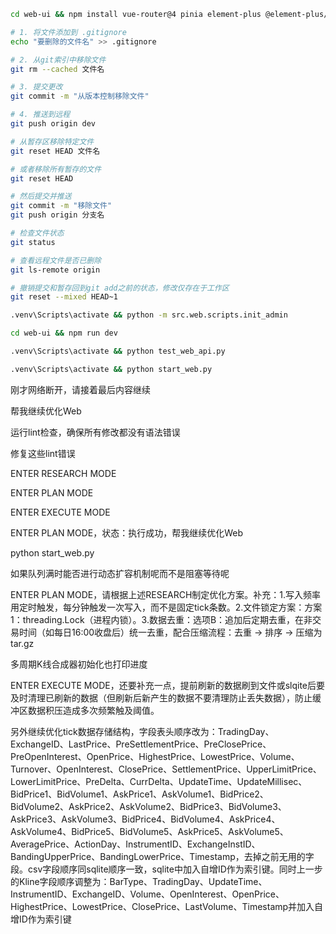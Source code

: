 ```bash
cd web-ui && npm install vue-router@4 pinia element-plus @element-plus/icons-vue axios
```

```bash
# 1. 将文件添加到 .gitignore
echo "要删除的文件名" >> .gitignore

# 2. 从git索引中移除文件
git rm --cached 文件名

# 3. 提交更改
git commit -m "从版本控制移除文件"

# 4. 推送到远程
git push origin dev
```

```bash
# 从暂存区移除特定文件
git reset HEAD 文件名

# 或者移除所有暂存的文件
git reset HEAD

# 然后提交并推送
git commit -m "移除文件"
git push origin 分支名
```

```bash
# 检查文件状态
git status

# 查看远程文件是否已删除
git ls-remote origin

# 撤销提交和暂存回到git add之前的状态，修改仅存在于工作区
git reset --mixed HEAD~1
```


```bash
.venv\Scripts\activate && python -m src.web.scripts.init_admin

cd web-ui && npm run dev

.venv\Scripts\activate && python test_web_api.py

.venv\Scripts\activate && python start_web.py
```

刚才网络断开，请接着最后内容继续

帮我继续优化Web

运行lint检查，确保所有修改都没有语法错误

修复这些lint错误

ENTER RESEARCH MODE

ENTER PLAN MODE

ENTER EXECUTE MODE

ENTER PLAN MODE，状态：执行成功，帮我继续优化Web

python start_web.py

如果队列满时能否进行动态扩容机制呢而不是阻塞等待呢



ENTER PLAN MODE，请根据上述RESEARCH制定优化方案。补充：1.写入频率用定时触发，每分钟触发一次写入，而不是固定tick条数。2.文件锁定方案：方案1：threading.Lock（进程内锁）。3.数据去重：选项B：追加后定期去重，在非交易时间（如每日16:00收盘后）统一去重，配合压缩流程：去重 → 排序 → 压缩为tar.gz

多周期K线合成器初始化也打印进度

ENTER EXECUTE MODE，还要补充一点，提前刷新的数据刷到文件或slqite后要及时清理已刷新的数据（但刷新后新产生的数据不要清理防止丢失数据），防止缓冲区数据积压造成多次频繁触及阈值。

另外继续优化tick数据存储结构，字段表头顺序改为：TradingDay、ExchangeID、LastPrice、PreSettlementPrice、PreClosePrice、PreOpenInterest、OpenPrice、HighestPrice、LowestPrice、Volume、Turnover、OpenInterest、ClosePrice、SettlementPrice、UpperLimitPrice、LowerLimitPrice、PreDelta、CurrDelta、UpdateTime、UpdateMillisec、BidPrice1、BidVolume1、AskPrice1、AskVolume1、BidPrice2、BidVolume2、AskPrice2、AskVolume2、BidPrice3、BidVolume3、AskPrice3、AskVolume3、BidPrice4、BidVolume4、AskPrice4、AskVolume4、BidPrice5、BidVolume5、AskPrice5、AskVolume5、AveragePrice、ActionDay、InstrumentID、ExchangeInstID、BandingUpperPrice、BandingLowerPrice、Timestamp，去掉之前无用的字段。csv字段顺序同sqlite顺序一致，sqlite中加入自增ID作为索引键。同时上一步的Kline字段顺序调整为：BarType、TradingDay、UpdateTime、InstrumentID、ExchangeID、Volume、OpenInterest、OpenPrice、HighestPrice、LowestPrice、ClosePrice、LastVolume、Timestamp并加入自增ID作为索引键